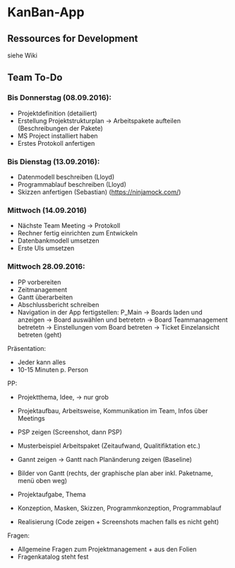 # KanBan-App

## Ressources for Development

siehe Wiki


## Team To-Do

### Bis Donnerstag (08.09.2016):

- Projektdefinition (detailiert)
- Erstellung Projektstrukturplan -> Arbeitspakete aufteilen (Beschreibungen der Pakete)
- MS Project installiert haben
- Erstes Protokoll anfertigen

### Bis Dienstag (13.09.2016):

- Datenmodell beschreiben (Lloyd)
- Programmablauf beschreiben (Lloyd)
- Skizzen anfertigen (Sebastian) (https://ninjamock.com/)

### Mittwoch (14.09.2016)

- Nächste Team Meeting -> Protokoll
- Rechner fertig einrichten zum Entwickeln
- Datenbankmodell umsetzen
- Erste UIs umsetzen
 
### Mittwoch 28.09.2016:

- PP vorbereiten
- Zeitmanagement
- Gantt überarbeiten
- Abschlussbericht schreiben
- Navigation in der App fertigstellen:
P_Main -> Boards laden und anzeigen	-> Board auswählen und betretetn 		-> Board Teammanagement betretetn
																			-> Einstellungen vom Board betreten
																			-> Ticket Einzelansicht betreten (geht)

Präsentation:
- Jeder kann alles
- 10-15 Minuten p. Person

PP:
- Projektthema, Idee, -> nur grob
- Projektaufbau, Arbeitsweise, Kommunikation im Team, Infos über Meetings
- PSP zeigen (Screenshot, dann PSP)
- Musterbeispiel Arbeitspaket (Zeitaufwand, Qualitifiktation etc.)
- Gannt zeigen -> Gantt nach Planänderung zeigen (Baseline)
- Bilder von Gantt (rechts, der graphische plan aber inkl. Paketname, menü oben weg)

- Projektaufgabe, Thema
- Konzeption, Masken, Skizzen, Programmkonzeption, Programmablauf
- Realisierung (Code zeigen + Screenshots machen falls es nicht geht)


Fragen:
- Allgemeine Fragen zum Projektmanagement + aus den Folien
- Fragenkatalog steht fest




